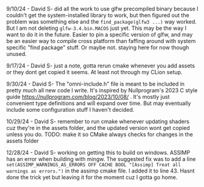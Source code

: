 9/10/24 - David S- did all the work to use glfw precompiled binary because I couldn't get the system-installed 
library to work, but then figured out the problem was something else and the `find_package(glfw3 ...)` way worked. 
But I am not deleting `glfw-3.4.bin.MACOS` just yet. This may be the way I want to do it in the future. Easier to 
pin a specific version of glfw, and may be an easier way to compile cross platform than faffing around with system 
specific "find package" stuff. Or maybe not. staying here for now though unused.

9/17/24 - David S- just a note, gotta rerun cmake whenever you add assets or they dont get copied it seems. At least 
not through my CLion setup. 

9/30/24 - David S- The "omni-include.h" file is meant to be included in pretty much all new code I write. It's inspired 
by Nullprogram's 2023 C style guide https://nullprogram.com/blog/2023/10/08/ . It's mostly just convenient type 
definitions and will expand over time. But may eventually include some configuration stuff I haven't decided.

10/29/24 - David S- remember to run cmake whenever updating shaders cuz they're in the assets folder, and the 
updated version wont get copied unless you do. 
TODO: make it so CMake always checks for changes in the assets folder

12/28/24 - David S- working on getting this to build on windows. ASSIMP has an error when building with mingw. The suggested fix was to add a line `set(ASSIMP_WARNINGS_AS_ERRORS OFF CACHE BOOL "[Assimp] Treat all warnings as errors.")` in the assimp cmake file. I added it to line 43. Hasnt done the trick yet but leaving it for the moment cuz I gotta go home. 